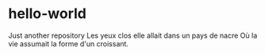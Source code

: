 # hello-world
Just another repository
Les yeux clos elle allait dans un pays de nacre
Où la vie assumait la forme d'un croissant.
